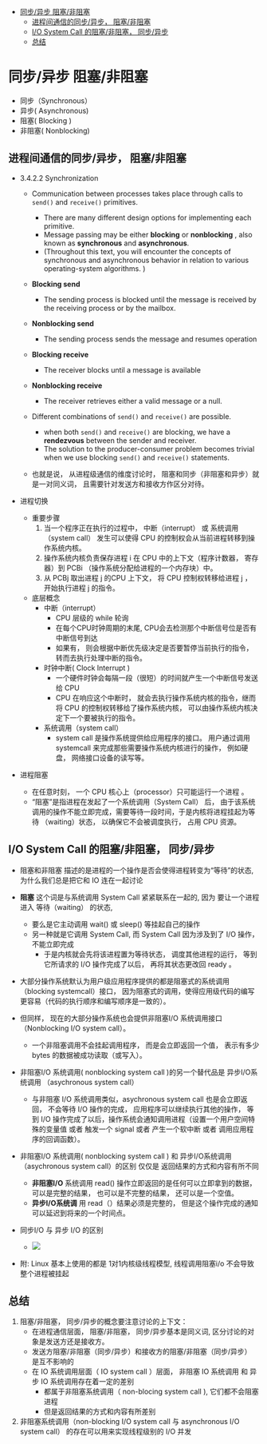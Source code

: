 [](...menustart)

- [同步/异步 阻塞/非阻塞](#e985ed72fda13866ca02463097549a48)
    - [进程间通信的同步/异步， 阻塞/非阻塞](#33a2cac7be4f98ad450a1903f8111ef4)
    - [I/O System Call 的阻塞/非阻塞， 同步/异步](#759c4a462849255bba99567256a3ffdd)
    - [总结](#25f9c7fa3b50aebe5125112ac1187777)

[](...menuend)


<h2 id="e985ed72fda13866ca02463097549a48"></h2>

# 同步/异步 阻塞/非阻塞

- 同步（Synchronous）
- 异步( Asynchronous)
- 阻塞( Blocking )
- 非阻塞( Nonblocking)


<h2 id="33a2cac7be4f98ad450a1903f8111ef4"></h2>

## 进程间通信的同步/异步， 阻塞/非阻塞

- 3.4.2.2 Synchronization
    - Communication between processes takes place through calls to `send()` and `receive()` primitives.
        - There are many different design options for implementing each primitive. 
        - Message passing may be either **blocking** or **nonblocking** , also known as **synchronous** and **asynchronous**.
        - (Throughout this text, you will encounter the concepts of synchronous and asynchronous behavior in relation to various operating-system algorithms. )
    - **Blocking send**
        - The sending process is blocked until the message is received by the receiving process or by the mailbox.
    - **Nonblocking send**
        - The sending process sends the message and resumes operation
    - **Blocking receive**
        - The receiver blocks until a message is available
    - **Nonblocking receive**
        - The receiver retrieves either a valid message or a null.
    - Different combinations of `send()` and `receive()` are possible. 
        - when both `send()` and `receive()` are blocking, we have a **rendezvous** between the sender and receiver.
        - The solution to the producer-consumer problem becomes trivial when we use blocking `send()` and `receive()` statements.

    - 也就是说， 从进程级通信的维度讨论时， 阻塞和同步（非阻塞和异步）就是一对同义词， 且需要针对发送方和接收方作区分对待。
- 进程切换
    - 重要步骤
        1. 当一个程序正在执行的过程中， 中断（interrupt） 或 系统调用（system call） 发生可以使得 CPU 的控制权会从当前进程转移到操作系统内核。
        2. 操作系统内核负责保存进程 i 在 CPU 中的上下文（程序计数器， 寄存器）到 PCBi （操作系统分配给进程的一个内存块）中。
        3. 从 PCBj 取出进程 j 的CPU 上下文， 将 CPU 控制权转移给进程 j ， 开始执行进程 j 的指令。
    - 底层概念
        - 中断（interrupt）
            - CPU 层级的 while 轮询
            - 在每个CPU时钟周期的末尾, CPU会去检测那个中断信号位是否有中断信号到达
            - 如果有， 则会根据中断优先级决定是否要暂停当前执行的指令， 转而去执行处理中断的指令。 
        - 时钟中断( Clock Interrupt )
            - 一个硬件时钟会每隔一段（很短）的时间就产生一个中断信号发送给 CPU
            - CPU 在响应这个中断时， 就会去执行操作系统内核的指令，继而将 CPU 的控制权转移给了操作系统内核， 可以由操作系统内核决定下一个要被执行的指令。
        - 系统调用（system call）
            - system call 是操作系统提供给应用程序的接口。 用户通过调用 systemcall 来完成那些需要操作系统内核进行的操作， 例如硬盘， 网络接口设备的读写等。

- 进程阻塞
    - 在任意时刻， 一个 CPU 核心上（processor）只可能运行一个进程 。
    - “阻塞”是指进程在发起了一个系统调用（System Call） 后， 由于该系统调用的操作不能立即完成，需要等待一段时间，于是内核将进程挂起为等待 （waiting）状态， 以确保它不会被调度执行， 占用 CPU 资源。


<h2 id="759c4a462849255bba99567256a3ffdd"></h2>

## I/O System Call 的阻塞/非阻塞， 同步/异步

- 阻塞和非阻塞 描述的是进程的一个操作是否会使得进程转变为“等待”的状态, 为什么我们总是把它和 IO 连在一起讨论
- **阻塞** 这个词是与系统调用 System Call 紧紧联系在一起的, 因为 要让一个进程进入 等待（waiting） 的状态, 
    - 要么是它主动调用 wait() 或 sleep() 等挂起自己的操作
    - 另一种就是它调用 System Call, 而 System Call 因为涉及到了 I/O 操作， 不能立即完成
        - 于是内核就会先将该进程置为等待状态， 调度其他进程的运行， 等到 它所请求的 I/O 操作完成了以后， 再将其状态更改回 ready 。
- 大部分操作系统默认为用户级应用程序提供的都是阻塞式的系统调用 （blocking systemcall）接口， 因为阻塞式的调用，使得应用级代码的编写更容易（代码的执行顺序和编写顺序是一致的）。
- 但同样， 现在的大部分操作系统也会提供非阻塞I/O 系统调用接口（Nonblocking I/O system call）。 
    - 一个非阻塞调用不会挂起调用程序， 而是会立即返回一个值， 表示有多少bytes 的数据被成功读取（或写入）。
- 非阻塞I/O 系统调用( nonblocking system call )的另一个替代品是 异步I/O系统调用 （asychronous system call）
    - 与非阻塞 I/O 系统调用类似，asychronous system call 也是会立即返回， 不会等待 I/O 操作的完成， 应用程序可以继续执行其他的操作， 等到 I/O 操作完成了以后，操作系统会通知调用进程（设置一个用户空间特殊的变量值 或者 触发一个 signal 或者 产生一个软中断 或者 调用应用程序的回调函数）。
- 非阻塞I/O 系统调用( nonblocking system call ) 和 异步I/O系统调用 （asychronous system call）的区别 仅仅是 返回结果的方式和内容有所不同
    - **非阻塞I/O** 系统调用 read() 操作立即返回的是任何可以立即拿到的数据， 可以是完整的结果， 也可以是不完整的结果， 还可以是一个空值。
    - **异步I/O系统调** 用 read（）结果必须是完整的， 但是这个操作完成的通知可以延迟到将来的一个时间点。

- 同步I/O 与 异步 I/O 的区别
    - ![](https://pic3.zhimg.com/80/v2-e0180a5ffebd91c480d0ccdc02c6d2a7_720w.jpg)

- 附: Linux 基本上使用的都是 1对1内核级线程模型, 线程调用阻塞i/o 不会导致整个进程被挂起


<h2 id="25f9c7fa3b50aebe5125112ac1187777"></h2>

## 总结

1. 阻塞/非阻塞， 同步/异步的概念要注意讨论的上下文：
    - 在进程通信层面， 阻塞/非阻塞， 同步/异步基本是同义词, 区分讨论的对象是发送方还是接收方。
    - 发送方阻塞/非阻塞（同步/异步）和接收方的阻塞/非阻塞（同步/异步） 是互不影响的
    - 在 IO 系统调用层面（ IO system call ）层面， 非阻塞 IO 系统调用 和 异步 IO 系统调用存在着一定的差别
        - 都属于非阻塞系统调用（ non-blocing system call ),  它们都不会阻塞进程
        - 但是返回结果的方式和内容有所差别
2. 非阻塞系统调用（non-blocking I/O system call 与 asynchronous I/O system call） 的存在可以用来实现线程级别的 I/O 并发









